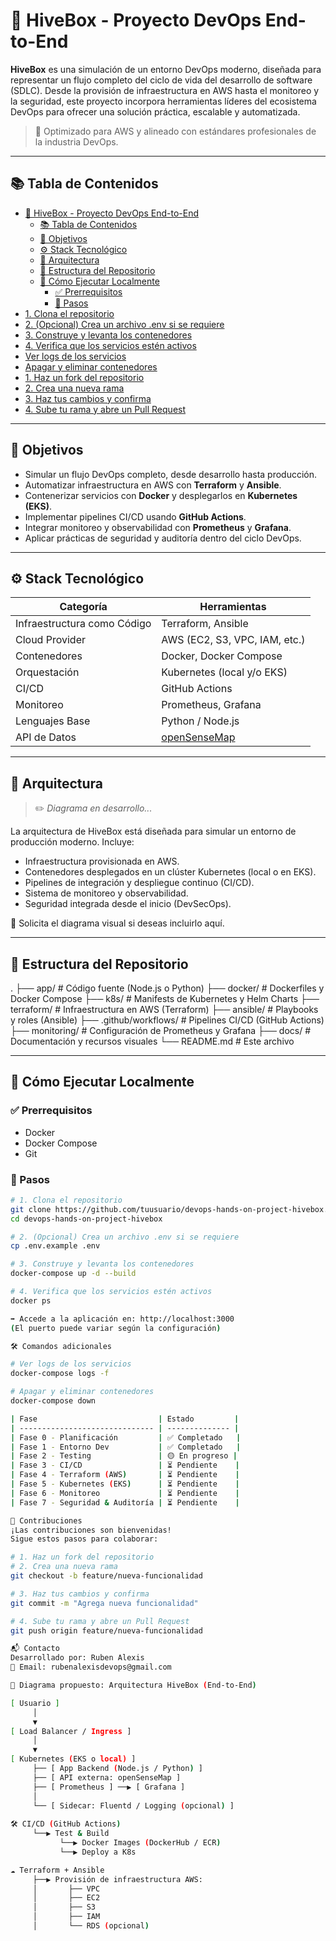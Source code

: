 # 🐝 HiveBox - Proyecto DevOps End-to-End

**HiveBox** es una simulación de un entorno DevOps moderno, diseñada para representar un flujo completo del ciclo de vida del desarrollo de software (SDLC). Desde la provisión de infraestructura en AWS hasta el monitoreo y la seguridad, este proyecto incorpora herramientas líderes del ecosistema DevOps para ofrecer una solución práctica, escalable y automatizada.

> 🔧 Optimizado para AWS y alineado con estándares profesionales de la industria DevOps.

---

## 📚 Tabla de Contenidos

- [🐝 HiveBox - Proyecto DevOps End-to-End](#-hivebox---proyecto-devops-end-to-end)
  - [📚 Tabla de Contenidos](#-tabla-de-contenidos)
  - [🎯 Objetivos](#-objetivos)
  - [⚙️ Stack Tecnológico](#️-stack-tecnológico)
  - [🧭 Arquitectura](#-arquitectura)
  - [📁 Estructura del Repositorio](#-estructura-del-repositorio)
  - [🚀 Cómo Ejecutar Localmente](#-cómo-ejecutar-localmente)
    - [✅ Prerrequisitos](#-prerrequisitos)
    - [🔧 Pasos](#-pasos)
- [1. Clona el repositorio](#1-clona-el-repositorio)
- [2. (Opcional) Crea un archivo .env si se requiere](#2-opcional-crea-un-archivo-env-si-se-requiere)
- [3. Construye y levanta los contenedores](#3-construye-y-levanta-los-contenedores)
- [4. Verifica que los servicios estén activos](#4-verifica-que-los-servicios-estén-activos)
- [Ver logs de los servicios](#ver-logs-de-los-servicios)
- [Apagar y eliminar contenedores](#apagar-y-eliminar-contenedores)
- [1. Haz un fork del repositorio](#1-haz-un-fork-del-repositorio)
- [2. Crea una nueva rama](#2-crea-una-nueva-rama)
- [3. Haz tus cambios y confirma](#3-haz-tus-cambios-y-confirma)
- [4. Sube tu rama y abre un Pull Request](#4-sube-tu-rama-y-abre-un-pull-request)

---

## 🎯 Objetivos

- Simular un flujo DevOps completo, desde desarrollo hasta producción.
- Automatizar infraestructura en AWS con **Terraform** y **Ansible**.
- Contenerizar servicios con **Docker** y desplegarlos en **Kubernetes (EKS)**.
- Implementar pipelines CI/CD usando **GitHub Actions**.
- Integrar monitoreo y observabilidad con **Prometheus** y **Grafana**.
- Aplicar prácticas de seguridad y auditoría dentro del ciclo DevOps.

---

## ⚙️ Stack Tecnológico

| Categoría                    | Herramientas                            |
|-----------------------------|-----------------------------------------|
| Infraestructura como Código | Terraform, Ansible                      |
| Cloud Provider              | AWS (EC2, S3, VPC, IAM, etc.)           |
| Contenedores                | Docker, Docker Compose                  |
| Orquestación                | Kubernetes (local y/o EKS)              |
| CI/CD                       | GitHub Actions                          |
| Monitoreo                   | Prometheus, Grafana                     |
| Lenguajes Base              | Python / Node.js                        |
| API de Datos                | [openSenseMap](https://opensensemap.org/)|

---

## 🧭 Arquitectura

> ✏️ _Diagrama en desarrollo..._

La arquitectura de HiveBox está diseñada para simular un entorno de producción moderno. Incluye:
- Infraestructura provisionada en AWS.
- Contenedores desplegados en un clúster Kubernetes (local o en EKS).
- Pipelines de integración y despliegue continuo (CI/CD).
- Sistema de monitoreo y observabilidad.
- Seguridad integrada desde el inicio (DevSecOps).

📌 Solicita el diagrama visual si deseas incluirlo aquí.

---

## 📁 Estructura del Repositorio

.
├── app/ # Código fuente (Node.js o Python)
├── docker/ # Dockerfiles y Docker Compose
├── k8s/ # Manifests de Kubernetes y Helm Charts
├── terraform/ # Infraestructura en AWS (Terraform)
├── ansible/ # Playbooks y roles (Ansible)
├── .github/workflows/ # Pipelines CI/CD (GitHub Actions)
├── monitoring/ # Configuración de Prometheus y Grafana
├── docs/ # Documentación y recursos visuales
└── README.md # Este archivo


---

## 🚀 Cómo Ejecutar Localmente

### ✅ Prerrequisitos
- Docker
- Docker Compose
- Git

### 🔧 Pasos

```bash
# 1. Clona el repositorio
git clone https://github.com/tuusuario/devops-hands-on-project-hivebox.git
cd devops-hands-on-project-hivebox

# 2. (Opcional) Crea un archivo .env si se requiere
cp .env.example .env

# 3. Construye y levanta los contenedores
docker-compose up -d --build

# 4. Verifica que los servicios estén activos
docker ps

➡️ Accede a la aplicación en: http://localhost:3000
(El puerto puede variar según la configuración)

🛠️ Comandos adicionales

# Ver logs de los servicios
docker-compose logs -f

# Apagar y eliminar contenedores
docker-compose down

| Fase                           | Estado         |
| ------------------------------ | -------------- |
| Fase 0 - Planificación         | ✅ Completado   |
| Fase 1 - Entorno Dev           | ✅ Completado   |
| Fase 2 - Testing               | 🟡 En progreso |
| Fase 3 - CI/CD                 | ⏳ Pendiente    |
| Fase 4 - Terraform (AWS)       | ⏳ Pendiente    |
| Fase 5 - Kubernetes (EKS)      | ⏳ Pendiente    |
| Fase 6 - Monitoreo             | ⏳ Pendiente    |
| Fase 7 - Seguridad & Auditoría | ⏳ Pendiente    |

🤝 Contribuciones
¡Las contribuciones son bienvenidas!
Sigue estos pasos para colaborar:

# 1. Haz un fork del repositorio
# 2. Crea una nueva rama
git checkout -b feature/nueva-funcionalidad

# 3. Haz tus cambios y confirma
git commit -m "Agrega nueva funcionalidad"

# 4. Sube tu rama y abre un Pull Request
git push origin feature/nueva-funcionalidad

📬 Contacto
Desarrollado por: Ruben Alexis
📧 Email: rubenalexisdevops@gmail.com

🧭 Diagrama propuesto: Arquitectura HiveBox (End-to-End)

[ Usuario ] 
     │
     ▼
[ Load Balancer / Ingress ]
     │
     ▼
[ Kubernetes (EKS o local) ]
     ├── [ App Backend (Node.js / Python) ]
     ├── [ API externa: openSenseMap ]
     ├── [ Prometheus ] ──▶ [ Grafana ]
     │
     └── [ Sidecar: Fluentd / Logging (opcional) ]
     
🛠 CI/CD (GitHub Actions)
     └──▶ Test & Build
           └──▶ Docker Images (DockerHub / ECR)
           └──▶ Deploy a K8s

☁️ Terraform + Ansible
     ├──▶ Provisión de infraestructura AWS:
     │       ├── VPC
     │       ├── EC2
     │       ├── S3
     │       ├── IAM
     │       └── RDS (opcional)
